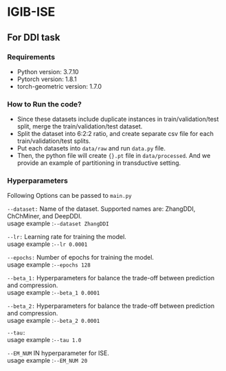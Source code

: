 # IGIB-ISE
## For DDI task
### Requirements

- Python version: 3.7.10
- Pytorch version: 1.8.1
- torch-geometric version: 1.7.0

### How to Run the code?

- Since these datasets include duplicate instances in train/validation/test split, merge the train/validation/test dataset.
- Split the dataset into 6:2:2 ratio, and create separate csv file for each train/validation/test splits.
- Put each datasets into ``data/raw`` and run ``data.py`` file.
- Then, the python file will create ``{}.pt`` file in ``data/processed``. And we provide an example of partitioning in transductive setting.

### Hyperparameters
Following Options can be passed to `main.py`

`--dataset:`
Name of the dataset. Supported names are: ZhangDDI, ChChMiner, and DeepDDI.  
usage example :`--dataset ZhangDDI`

`--lr:`
Learning rate for training the model.  
usage example :`--lr 0.0001`

`--epochs:`
Number of epochs for training the model.  
usage example :`--epochs 128`

`--beta_1:`
Hyperparameters for balance the trade-off between prediction and compression.  
usage example :`--beta_1 0.0001`

`--beta_2:`
Hyperparameters for balance the trade-off between prediction and compression.  
usage example :`--beta_2 0.0001`

`--tau:`  
usage example :`--tau 1.0`

`--EM_NUM`
IN hyperparameter for $\text{ISE}$.  
usage example :`--EM_NUM 20`
```
